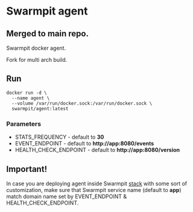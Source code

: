 # Swarmpit agent

## Merged to main repo.

Swarmpit docker agent.

Fork for multi arch build.

## Run

```{r, engine='bash', count_lines}
docker run -d \
  --name agent \
  --volume /var/run/docker.sock:/var/run/docker.sock \
  swarmpit/agent:latest
```

### Parameters

- STATS_FREQUENCY - default to **30**
- EVENT_ENDPOINT - default to **http://app:8080/events**
- HEALTH_CHECK_ENDPOINT - default to **http://app:8080/version**

## Important!

In case you are deploying agent inside Swarmpit [stack](https://github.com/swarmpit/swarmpit/blob/master/docker-compose.yml)
with some sort of customization, make sure that Swarmpit service name (default to **app**) match domain name set by EVENT_ENDPOINT & HEALTH_CHECK_ENDPOINT. 

